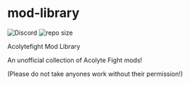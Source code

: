 # mod-library


![Discord](https://img.shields.io/discord/290959441262804992?color=7289Da&label=Discord) ![repo size](https://img.shields.io/github/repo-size/v0Xal/mod-library)


Acolytefight Mod Library




An unofficial collection of Acolyte Fight mods!
                                                                     





(Please do not take anyones work without their permission!)
